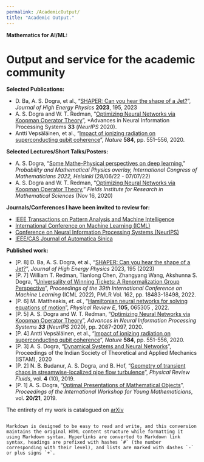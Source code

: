 ```yaml
---
permalink: /AcademicOutput/
title: "Academic Output."
---
```

**Mathematics for AI/ML:**
# Output and service for the academic community

**Selected Publications:**

- D. Ba, A. S. Dogra, et al., “[SHAPER: Can you hear the shape of a Jet?](https://doi.org/10.1007/JHEP06(2023)195)”, *Journal of High Energy Physics* **2023**, 195, 2023
- A. S. Dogra and W. T. Redman, “[Optimizing Neural Networks via Koopman Operator Theory](https://proceedings.neurips.cc/paper/2020)”, *Advances in Neural Information Processing Systems **33** (*NeurIPS* 2020).
- Antti Vepsäläinen, et al., “[Impact of ionizing radiation on superconducting qubit coherence](https://www.nature.com/articles/s41586-020-2619-8)”, *Nature* **584**, pp. 551–556, 2020.

**Selected Lectures/Short Talks/Posters:**

- A. S. Dogra, “[Some Mathe-Physical perspectives on deep learning](https://www2.helsinki.fi/sites/default/files/atoms/files/pmp2022_abstracts1.pdf),” *Probability and Mathematical Physics overlay, International Congress of Mathematicians 2022, Helsinki* (28/06/22 - 07/07/22)
- A. S. Dogra and W. T. Redman, “[Optimizing Neural Networks via Koopman Operator Theory](https://www.youtube.com/watch?v=3mSqgE6DImE),” *Fields Institute for Research in Mathematical Sciences* (Nov 16, 2020)

**Journals/Conferences I have been invited to review for:**

- [IEEE Transactions on Pattern Analysis and Machine Intelligence](https://ieeexplore.ieee.org/xpl/RecentIssue.jsp?punumber=34)
- [International Conference on Machine Learning (ICML)](https://icml.cc/)
- [Conference on Neural Information Processing Systems (NeurIPS)](https://neurips.cc/)
- [IEEE/CAS Journal of Automatica Sinica](https://ieee-jas.net/)

**Published work:**

- [P. 8] D. Ba, A. S. Dogra, et al., “[SHAPER: Can you hear the shape of a Jet?](https://doi.org/10.1007/JHEP06(2023)195)”, *Journal of High Energy Physics* 2023, 195 (2023)
- [P. 7] William T. Redman, Tianlong Chen, Zhangyang Wang, Akshunna S. Dogra, "[Universality of Winning Tickets: A Renormalization Group Perspective](https://arxiv.org/abs/2110.03210)”, *Proceedings of the 39th International Conference on Machine Learning* (ICML 2022), PMLR Vol. 162, pp. 18483-18498, 2022.
- [P. 6] M. Mattheakis, *et. al.*, “[Hamiltonian neural networks for solving equations of motion](https://arxiv.org/abs/2001.11107)”, *Physical Review E*, **105**, 065305 , 2022. 
- [P. 5] A. S. Dogra and W. T. Redman, “[Optimizing Neural Networks via Koopman Operator Theory](https://proceedings.neurips.cc/paper/2020)”, *Advances in Neural Information Processing Systems **33*** (*NeurIPS* 2020), pp. 2087-2097, 2020.
- [P. 4] Antti Vepsäläinen, et al., “[Impact of ionizing radiation on superconducting qubit coherence](https://www.nature.com/articles/s41586-020-2619-8)”, *Nature* **584**, pp. 551-556, 2020.
- [P. 3] A. S. Dogra, “[Dynamical Systems and Neural Networks](https://doi.org/10.48550/arXiv.2004.11826)”, Proceedings of the Indian Society of Theoretical and Applied Mechanics (ISTAM), 2020
- [P. 2] N. B. Budanur, A. S. Dogra, and B. Hof, “[Geometry of transient chaos in streamwise-localized pipe flow turbulence](https://journals.aps.org/prfluids/abstract/10.1103/PhysRevFluids.4.102401)”, *Physical Review Fluids*, vol. **4** (10), 2019.
- [P. 1] A. S. Dogra, “[Optimal Presentations of Mathematical Objects](https://arxiv.org/abs/1812.00972)”, *Proceedings of the International Workshop for Young Mathematicians*, vol. **20/21**, 2019.

The entirety of my work is catalogued on [arXiv](https://arxiv.org/a/dogra_a_1.html)
```

Markdown is designed to be easy to read and write, and this conversion maintains the original HTML content structure while formatting it using Markdown syntax. Hyperlinks are converted to Markdown link syntax, headings are prefixed with hashes `#` (the number corresponding with their level), and lists are marked with dashes `-` or plus signs `+`.